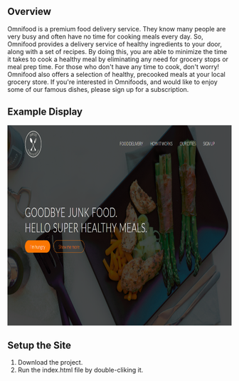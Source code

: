 ## Overview

Omnifood is a premium food delivery service. They know many people are very busy and often have no time for cooking meals every day. So, Omnifood provides a delivery service of healthy ingredients to your door, along with a set of recipes. By doing this, you are able to minimize the time it takes to cook a healthy meal by eliminating any need for grocery stops or meal prep time. For those who don't have any time to cook, don't worry! Omnifood also offers a selection of healthy, precooked meals at your local grocery store. If you're interested in Omnifoods, and would like to enjoy some of our famous dishes, please sign up for a subscription.

## Example Display

<p align="center">
  <img width="800" height="450" src="/site.png">
</p>

## Setup the Site

1. Download the project.
2. Run the index.html file by double-cliking it.
